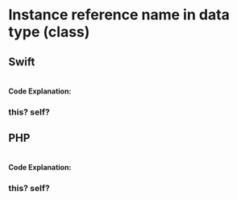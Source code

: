 # Instance reference name in data type (class)

## Swift
```swift
```
#### Code Explanation:

### this? self?

## PHP
```php
```
#### Code Explanation:

### this? self?
